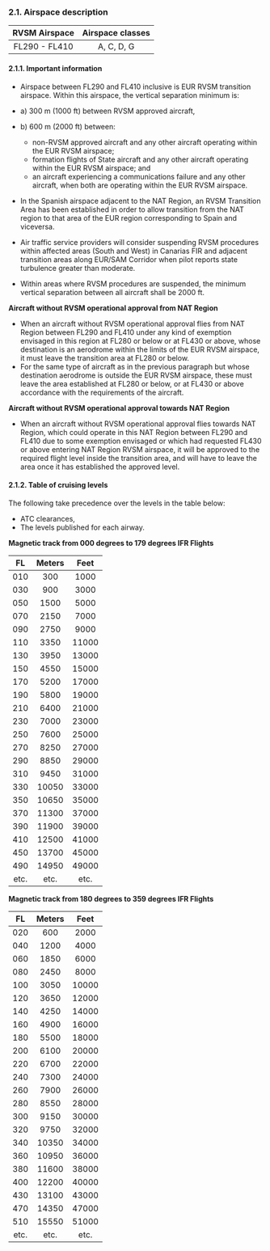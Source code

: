 ### 	2.1. Airspace description

| RVSM Airspace | Airspace classes |
| :-----------: | :--------------: |
| FL290 - FL410 |    A, C, D, G    |

#### 2.1.1. Important information

- Airspace between FL290 and FL410 inclusive is EUR RVSM transition airspace. Within this airspace, the vertical separation minimum is:

- a) 300 m (1000 ft) between RVSM approved aircraft,
- b) 600 m (2000 ft) between:
  - non-RVSM approved aircraft and any other aircraft operating within the EUR RVSM airspace;
  - formation flights of State aircraft and any other aircraft operating within the EUR RVSM airspace; and
  - an aircraft experiencing a communications failure and any other aircraft, when both are operating within the EUR RVSM airspace.

- In the Spanish airspace adjacent to the NAT Region, an RVSM Transition Area has been established in order to allow transition from the NAT region to that area of the EUR region corresponding to Spain and viceversa.
- Air traffic service providers will consider suspending RVSM procedures within affected areas (South and West) in Canarias FIR and adjacent transition areas along EUR/SAM Corridor when pilot reports state turbulence greater than moderate. 
- Within areas where RVSM procedures are suspended, the minimum vertical separation between all aircraft shall be 2000 ft.

**Aircraft without RVSM operational approval from NAT Region** 

- When an aircraft without RVSM operational approval flies from NAT Region between FL290 and FL410 under any kind of exemption envisaged in this region at FL280 or below or at FL430 or above, whose destination is an aerodrome within the limits of the EUR RVSM airspace, it must leave the transition area at FL280 or below. 
- For the same type of aircraft as in the previous paragraph but whose destination aerodrome is outside the EUR RVSM airspace, these must leave the area established at FL280 or below, or at FL430 or above accordance with the requirements of the aircraft.

**Aircraft without RVSM operational approval towards NAT Region** 

- When an aircraft without RVSM operational approval flies towards NAT Region, which could operate in this NAT Region between FL290 and FL410 due to some exemption envisaged or which had requested FL430 or above entering NAT Region RVSM airspace, it will be approved to the required flight level inside the transition area, and will have to leave the area once it has established the approved level.

#### 2.1.2. Table of cruising levels

The following take precedence over the levels in the table below: 

- ATC clearances, 
- The levels published for each airway.

**Magnetic track from 000 degrees to 179 degrees IFR Flights**

|  FL  | Meters | Feet  |
| :--: | :----: | :---: |
| 010  |  300   | 1000  |
| 030  |  900   | 3000  |
| 050  |  1500  | 5000  |
| 070  |  2150  | 7000  |
| 090  |  2750  | 9000  |
| 110  |  3350  | 11000 |
| 130  |  3950  | 13000 |
| 150  |  4550  | 15000 |
| 170  |  5200  | 17000 |
| 190  |  5800  | 19000 |
| 210  |  6400  | 21000 |
| 230  |  7000  | 23000 |
| 250  |  7600  | 25000 |
| 270  |  8250  | 27000 |
| 290  |  8850  | 29000 |
| 310  |  9450  | 31000 |
| 330  | 10050  | 33000 |
| 350  | 10650  | 35000 |
| 370  | 11300  | 37000 |
| 390  | 11900  | 39000 |
| 410  | 12500  | 41000 |
| 450  | 13700  | 45000 |
| 490  | 14950  | 49000 |
| etc. |  etc.  | etc.  |

**Magnetic track from 180 degrees to 359 degrees IFR Flights**

|  FL  | Meters | Feet  |
| :--: | :----: | :---: |
| 020  |  600   | 2000  |
| 040  |  1200  | 4000  |
| 060  |  1850  | 6000  |
| 080  |  2450  | 8000  |
| 100  |  3050  | 10000 |
| 120  |  3650  | 12000 |
| 140  |  4250  | 14000 |
| 160  |  4900  | 16000 |
| 180  |  5500  | 18000 |
| 200  |  6100  | 20000 |
| 220  |  6700  | 22000 |
| 240  |  7300  | 24000 |
| 260  |  7900  | 26000 |
| 280  |  8550  | 28000 |
| 300  |  9150  | 30000 |
| 320  |  9750  | 32000 |
| 340  | 10350  | 34000 |
| 360  | 10950  | 36000 |
| 380  | 11600  | 38000 |
| 400  | 12200  | 40000 |
| 430  | 13100  | 43000 |
| 470  | 14350  | 47000 |
| 510  | 15550  | 51000 |
| etc. |  etc.  | etc.  |
